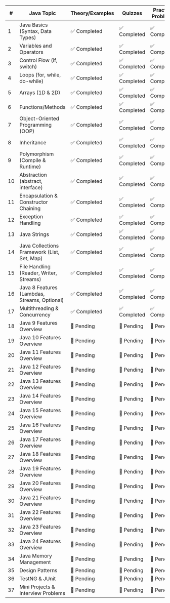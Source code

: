 | #  | Java Topic                                   | Theory/Examples | Quizzes     | Practice Problems |
| -- | -------------------------------------------- | --------------- | ----------- | ----------------- |
| 1  | Java Basics (Syntax, Data Types)             | ✅ Completed     | ✅ Completed | ✅ Completed       |
| 2  | Variables and Operators                      | ✅ Completed     | ✅ Completed | ✅ Completed       |
| 3  | Control Flow (if, switch)                    | ✅ Completed     | ✅ Completed | ✅ Completed       |
| 4  | Loops (for, while, do-while)                 | ✅ Completed     | ✅ Completed | ✅ Completed       |
| 5  | Arrays (1D & 2D)                             | ✅ Completed     | ✅ Completed | ✅ Completed       |
| 6  | Functions/Methods                            | ✅ Completed     | ✅ Completed | ✅ Completed       |
| 7  | Object-Oriented Programming (OOP)            | ✅ Completed     | ✅ Completed | ✅ Completed       |
| 8  | Inheritance                                  | ✅ Completed     | ✅ Completed | ✅ Completed       |
| 9  | Polymorphism (Compile & Runtime)             | ✅ Completed     | ✅ Completed | ✅ Completed       |
| 10 | Abstraction (abstract, interface)            | ✅ Completed     | ✅ Completed | ✅ Completed       |
| 11 | Encapsulation & Constructor Chaining         | ✅ Completed     | ✅ Completed | ✅ Completed       |
| 12 | Exception Handling                           | ✅ Completed     | ✅ Completed | ✅ Completed       |
| 13 | Java Strings                                 | ✅ Completed     | ✅ Completed | ✅ Completed       |
| 14 | Java Collections Framework (List, Set, Map)  | ✅ Completed     | ✅ Completed | ✅ Completed       |
| 15 | File Handling (Reader, Writer, Streams)      | ✅ Completed     | ✅ Completed | ✅ Completed       |
| 16 | Java 8 Features (Lambdas, Streams, Optional) | ✅ Completed     | ✅ Completed | ✅ Completed       |
| 17 | Multithreading & Concurrency                 | ✅ Completed     | ✅ Completed | ✅ Completed       |
| 18 | Java 9 Features Overview           | 🔲 Pending      | 🔲 Pending | 🔲 Pending        |
| 19 | Java 10 Features Overview          | 🔲 Pending      | 🔲 Pending | 🔲 Pending        |
| 20 | Java 11 Features Overview          | 🔲 Pending      | 🔲 Pending | 🔲 Pending        |
| 21 | Java 12 Features Overview          | 🔲 Pending      | 🔲 Pending | 🔲 Pending        |
| 22 | Java 13 Features Overview          | 🔲 Pending      | 🔲 Pending | 🔲 Pending        |
| 23 | Java 14 Features Overview          | 🔲 Pending      | 🔲 Pending | 🔲 Pending        |
| 24 | Java 15 Features Overview          | 🔲 Pending      | 🔲 Pending | 🔲 Pending        |
| 25 | Java 16 Features Overview          | 🔲 Pending      | 🔲 Pending | 🔲 Pending        |
| 26 | Java 17 Features Overview          | 🔲 Pending      | 🔲 Pending | 🔲 Pending        |
| 27 | Java 18 Features Overview          | 🔲 Pending      | 🔲 Pending | 🔲 Pending        |
| 28 | Java 19 Features Overview          | 🔲 Pending      | 🔲 Pending | 🔲 Pending        |
| 29 | Java 20 Features Overview          | 🔲 Pending      | 🔲 Pending | 🔲 Pending        |
| 30 | Java 21 Features Overview          | 🔲 Pending      | 🔲 Pending | 🔲 Pending        |
| 31 | Java 22 Features Overview          | 🔲 Pending      | 🔲 Pending | 🔲 Pending        |
| 32 | Java 23 Features Overview          | 🔲 Pending      | 🔲 Pending | 🔲 Pending        |
| 33 | Java 24 Features Overview          | 🔲 Pending      | 🔲 Pending | 🔲 Pending        |
| 34 | Java Memory Management             | 🔲 Pending      | 🔲 Pending | 🔲 Pending        |
| 35 | Design Patterns                    | 🔲 Pending      | 🔲 Pending | 🔲 Pending        |
| 36 | TestNG & JUnit                     | 🔲 Pending      | 🔲 Pending | 🔲 Pending        |
| 37 | Mini Projects & Interview Problems | 🔲 Pending      | 🔲 Pending | 🔲 Pending        |
